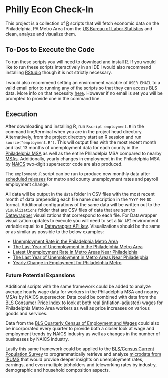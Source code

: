 # Philly Econ Check-In

This project is a collection of [R](https://www.r-project.org/) scripts that will fetch economic data on the Philadelphia, PA Metro Area from the [US Bureau of Labor Statistics](https://www.bls.gov/) and clean, analyze and visualize them.

## To-Dos to Execute the Code

To run these scripts you will need to download and install [R](https://cran.rstudio.com/). If you would like to run these scripts interactively in an IDE I would also recommend installing [RStudio](https://posit.co/download/rstudio-desktop/) though it is not strictly necessary.

I would also recommend setting an environment variable of `USER_EMAIL` to a valid email prior to running any of the scripts so that they can access BLS data. More info on that necessity [here](https://www.bls.gov/bls/pss.htm). However if no email is set you will be prompted to provide one in the command line.

## Execution

After downloading and installing R, run `Rscript employment.R` in the command line/terminal when you are in the project head directory. Alternatively, from the project directory start an R session and run `source("employment.R")`. This will output files with the most recent month and last 13 months of unemployment data for each county in the [Philadelphia MSA](https://censusreporter.org/profiles/31000US37980-philadelphia-camden-wilmington-pa-nj-de-md-metro-area/) as well as the entire Philadelpia MSA compared to nearby [MSAs](https://en.wikipedia.org/wiki/Metropolitan_statistical_area). Additionally, yearly changes in employment in the Philadelphia MSA by [NAICS](https://www.census.gov/naics/) two-digit supersector code are also produced.

The `employment.R` script can be run to produce new monthly data after [scheduled releases](https://www.bls.gov/schedule/news_release/metro.htm) for metro and county unemployment rates and payroll employment change.

All data will be output in the `data` folder in CSV files with the most recent month of data prepending each file name description in the `YYYY-MM-DD` format. Additional configurations of the same data will be written out to the `visualizations` folder that are CSV files of data that are sent to [Datawrapper](https://www.datawrapper.de/) visualizations that correspond to each file. For Datawrapper visualization updates to execute you will need to set a `DW_API` environment variable equal to a [Datawrapper API key](https://developer.datawrapper.de/docs/getting-started). Visualizations should be the same or as similar as possible to the below examples:

* [Unemployment Rate in the Philadelphia Metro Area](https://www.datawrapper.de/_/OtFCg/?v=3)
* [The Last Year of Unemployment in the Philadelphia Metro Area](https://www.datawrapper.de/_/KoeMM/)
* [Latest Unemployment Rate in Metro Areas Near Philadelphia](https://www.datawrapper.de/_/uKAnw/?v=2)
* [The Last Year of Unemployment in Metro Areas Near Philadelphia](https://www.datawrapper.de/_/nwJmd/)
* [Yearly Change in Employment for Philadelphia Metro](https://www.datawrapper.de/_/zoxrC/)

### Future Potential Expansions

Additional scripts with the same framework could be added to analyze average hourly wage data for workers in the Philadelphia MSA and nearby MSAs by NAICS supersector. Data could be combined with data from the [BLS Consumer Price Index](https://www.bls.gov/cpi/) to look at both real (inflation-adjusted) wages for Philadelphia Metro Area workers as well as price increases on various goods and services.

Data from the [BLS Quarterly Census of Employment and Wages](https://www.bls.gov/cew/) could also be incorporated every quarter to provide both a closer look at wage and employment trends by NAICS industry as well as changes in the number of businesses by NAICS industry.

Lastly this same framework could be applied to the [BLS/Census Current Population Survey](https://www.bls.gov/cps/) to programmatically retrieve and analyze [microdata from IPUMS](https://cps.ipums.org/cps/) that would provide deeper insights on unemployment rates, earnings, and even multiple jobholders and teleworking rates by industry, demographic and household composition aspects.
